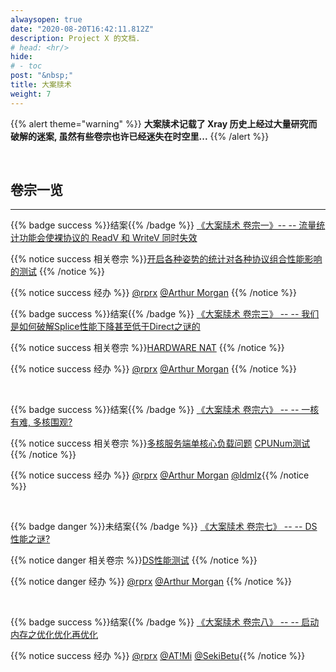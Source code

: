 ```yaml
---
alwaysopen: true
date: "2020-08-20T16:42:11.812Z"
description: Project X 的文档.
# head: <hr/>
hide:
# - toc
post: "&nbsp;"
title: 大案牍术
weight: 7
---
```


{{% alert theme="warning" %}} **大案牍术记载了 Xray 历史上经过大量研究而破解的迷案, 虽然有些卷宗也许已经迷失在时空里...** {{% /alert %}}

<br />

## 卷宗一览
---

{{% badge success %}}结案{{% /badge %}} [《大案牍术 卷宗一》-- -- 流量统计功能会使裸协议的 ReadV 和 WriteV 同时失效](https://github.com/v2fly/v2ray-core/issues/416)

{{% notice success 相关卷宗 %}}[开启各种姿势的统计对各种协议组合性能影响的测试](https://github.com/badO1a5A90/v2ray-doc/blob/main/performance_test/stats/20201110.md) {{% /notice %}}

{{% notice success 经办 %}} [@rprx](https://github.com/rprx)  [@Arthur Morgan](https://github.com/badO1a5A90)
{{% /notice %}}
<br />

{{% badge success %}}结案{{% /badge %}} [《大案牍术 卷宗三》 -- -- 我们是如何破解Splice性能下降甚至低于Direct之谜的](https://github.com/XTLS/Xray-core/discussions/59)

{{% notice success 相关卷宗 %}}[HARDWARE NAT](http://www.testone.top/?p=905) {{% /notice %}}

{{% notice success 经办 %}} [@rprx](https://github.com/rprx) [@Arthur Morgan](https://github.com/badO1a5A90) {{% /notice %}}

<br />

{{% badge success %}}结案{{% /badge %}}  [《大案牍术 卷宗六》 -- -- 一核有难, 多核围观?](https://github.com/XTLS/Xray-core/issues/81)

{{% notice success 相关卷宗 %}}[多核服务端单核心负载问题](https://github.com/v2fly/v2ray-core/issues/466#issuecomment-738493189) [CPUNum测试](https://github.com/XTLS/Xray-core/discussions/56#discussioncomment-221285) {{% /notice %}}

{{% notice success 经办 %}} [@rprx](https://github.com/rprx)  [@Arthur Morgan](https://github.com/badO1a5A90)  [@ldmlz](https://github.com/Menma33){{% /notice %}}

<br />

{{% badge danger %}}未结案{{% /badge %}}  [《大案牍术 卷宗七》 -- -- DS性能之谜?](https://github.com/v2fly/v2ray-core/issues/373) 

{{% notice danger 相关卷宗 %}}[DS性能测试](https://github.com/badO1a5A90/v2ray-doc/blob/master/performance_test/DS/20201030.md) {{% /notice %}}

{{% notice danger 经办 %}} [@rprx](https://github.com/rprx)  [@Arthur Morgan](https://github.com/badO1a5A90) {{% /notice %}}

<br />

{{% badge success %}}结案{{% /badge %}}  [《大案牍术 卷宗八》 -- -- 启动内存之优化优化再优化](https://github.com/XTLS/Xray-core/issues/68)

<!-- {{% notice success 相关卷宗 %}}[多核服务端单核心负载问题](https://github.com/v2fly/v2ray-core/issues/466#issuecomment-738493189) [CPUNum测试](https://github.com/XTLS/Xray-core/discussions/56#discussioncomment-221285) {{% /notice %}} -->

{{% notice success 经办 %}} [@rprx](https://github.com/rprx)  [@AT!Mi](https://github.com/timi-owo)  [@SekiBetu](https://github.com/SekiBetu){{% /notice %}}

<br />